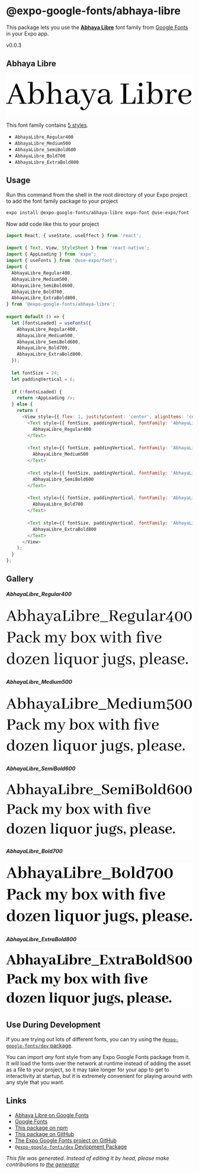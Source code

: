 # @expo-google-fonts/abhaya-libre

This package lets you use the [**Abhaya Libre**](https://fonts.google.com/specimen/Abhaya+Libre) font family from [Google Fonts](https://fonts.google.com/) in your Expo app.

v0.0.3

## Abhaya Libre

![Abhaya Libre](./font-family.png)

This font family contains [5 styles](#gallery).

- `AbhayaLibre_Regular400`
- `AbhayaLibre_Medium500`
- `AbhayaLibre_SemiBold600`
- `AbhayaLibre_Bold700`
- `AbhayaLibre_ExtraBold800`

## Usage

Run this command from the shell in the root directory of your Expo project to add the font family package to your project
```sh
expo install @expo-google-fonts/abhaya-libre expo-font @use-expo/font
```

Now add code like this to your project
```js
import React, { useState, useEffect } from 'react';

import { Text, View, StyleSheet } from 'react-native';
import { AppLoading } from 'expo';
import { useFonts } from '@use-expo/font';
import {
  AbhayaLibre_Regular400,
  AbhayaLibre_Medium500,
  AbhayaLibre_SemiBold600,
  AbhayaLibre_Bold700,
  AbhayaLibre_ExtraBold800,
} from '@expo-google-fonts/abhaya-libre';

export default () => {
  let [fontsLoaded] = useFonts({
    AbhayaLibre_Regular400,
    AbhayaLibre_Medium500,
    AbhayaLibre_SemiBold600,
    AbhayaLibre_Bold700,
    AbhayaLibre_ExtraBold800,
  });

  let fontSize = 24;
  let paddingVertical = 6;

  if (!fontsLoaded) {
    return <AppLoading />;
  } else {
    return (
      <View style={{ flex: 1, justifyContent: 'center', alignItems: 'center' }}>
        <Text style={{ fontSize, paddingVertical, fontFamily: 'AbhayaLibre_Regular400' }}>
          AbhayaLibre_Regular400
        </Text>

        <Text style={{ fontSize, paddingVertical, fontFamily: 'AbhayaLibre_Medium500' }}>
          AbhayaLibre_Medium500
        </Text>

        <Text style={{ fontSize, paddingVertical, fontFamily: 'AbhayaLibre_SemiBold600' }}>
          AbhayaLibre_SemiBold600
        </Text>

        <Text style={{ fontSize, paddingVertical, fontFamily: 'AbhayaLibre_Bold700' }}>
          AbhayaLibre_Bold700
        </Text>

        <Text style={{ fontSize, paddingVertical, fontFamily: 'AbhayaLibre_ExtraBold800' }}>
          AbhayaLibre_ExtraBold800
        </Text>
      </View>
    );
  }
};

```

## Gallery

##### AbhayaLibre_Regular400
![AbhayaLibre_Regular400](./f8e1a260e8a56f8cdb2e2401be9e3a6903026becbf134336b9c8f6b2e2490cd5.ttf.png)

##### AbhayaLibre_Medium500
![AbhayaLibre_Medium500](./ff52a780878fd838b81f8c96e548f49d7bbd4f92cb0a3dc68eb3f852ca3f3fd4.ttf.png)

##### AbhayaLibre_SemiBold600
![AbhayaLibre_SemiBold600](./e3be63e1c52229673f453da3c6abd79dc0011d02fd57da38489880434556aa77.ttf.png)

##### AbhayaLibre_Bold700
![AbhayaLibre_Bold700](./1c7bdb109ab0e98ef91a41ec55825dcb97c2ea2e9274c67dde899104f5b59878.ttf.png)

##### AbhayaLibre_ExtraBold800
![AbhayaLibre_ExtraBold800](./9457be94f81fc73b59af3e850d0dcb91790d60078cbdc252da50881c615173aa.ttf.png)


## Use During Development

If you are trying out lots of different fonts, you can try using the [`@expo-google-fonts/dev` package](https://github.com/expo/google-fonts/tree/master/font-packages/dev#readme).

You can import *any* font style from any Expo Google Fonts package from it. It will load the fonts
over the network at runtime instead of adding the asset as a file to your project, so it may take longer
for your app to get to interactivity at startup, but it is extremely convenient
for playing around with any style that you want.

## Links

- [Abhaya Libre on Google Fonts](https://fonts.google.com/specimen/Abhaya+Libre)
- [Google Fonts](https://fonts.google.com/)
- [This package on npm](https://www.npmjs.com/package/@expo-google-fonts/abhaya-libre)
- [This package on GitHub](https://github.com/expo/google-fonts/tree/master/font-packages/abhaya-libre)
- [The Expo Google Fonts project on GitHub](https://github.com/expo/google-fonts)
- [`@expo-google-fonts/dev` Devlopment Package](https://github.com/expo/google-fonts/tree/master/font-packages/dev)


*This file was generated. Instead of editing it by head, please make contributions to [the generator](https://github.com/expo/google-fonts/tree/master/packages/generator)*
